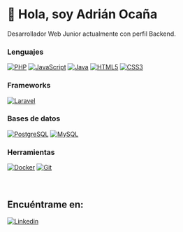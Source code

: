 # 👋 Hola, soy Adrián Ocaña

Desarrollador Web Junior actualmente con perfil Backend.

### Lenguajes
[![PHP](https://img.shields.io/badge/PHP-8892bf?style=for-the-badge&logo=php&logoColor=white&labelColor=101010)]()
[![JavaScript](https://img.shields.io/badge/JavaScript-F7DF1E?style=for-the-badge&logo=javascript&logoColor=white&labelColor=101010)]()
[![Java](https://img.shields.io/badge/Java-F7DF1E?style=for-the-badge&logo=java&logoColor=white&labelColor=101010)]()
[![HTML5](https://img.shields.io/badge/HTML5-e96228?style=for-the-badge&logo=html5&logoColor=white&labelColor=101010)]()
[![CSS3](https://img.shields.io/badge/CSS3-0091d5?style=for-the-badge&logo=css3&logoColor=white&labelColor=101010)]()
<br>

### Frameworks
[![Laravel](https://img.shields.io/badge/Laravel-ff2d20?style=for-the-badge&logo=laravel&logoColor=white&labelColor=101010)]()
<br>

### Bases de datos
[![PostgreSQL](https://img.shields.io/badge/PostgreSQL-336791?style=for-the-badge&logo=postgresql&logoColor=white&labelColor=101010)]()
[![MySQL](https://img.shields.io/badge/MySQL-005e86?style=for-the-badge&logo=mysql&logoColor=white&labelColor=101010)]()
<br>

### Herramientas
[![Docker](https://img.shields.io/badge/Docker-1295c2?style=for-the-badge&logo=docker&logoColor=white&labelColor=101010)]()
[![Git](https://img.shields.io/badge/Git-f05030?style=for-the-badge&logo=git&logoColor=white&labelColor=101010)]()
<br><br><br>



<!--
**ocania/ocania** is a ✨ _special_ ✨ repository because its `README.md` (this file) appears on your GitHub profile.

Here are some ideas to get you started:

- 🔭 I’m currently working on ...
- 🌱 I’m currently learning ...
- 👯 I’m looking to collaborate on ...
- 🤔 I’m looking for help with ...
- 💬 Ask me about ...
- 📫 How to reach me: ...
- 😄 Pronouns: ...
- ⚡ Fun fact: ...
-->

## Encuéntrame en:
[![Linkedin](https://img.shields.io/badge/LinkedIn-0077B5?style=for-the-badge&logo=linkedin&logoColor=white&labelColor=101010)](https://www.linkedin.com/in/adrianocana)

